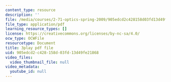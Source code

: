 ```yaml
---
content_type: resource
description: ''
file: /media/courses/2-71-optics-spring-2009/905edcd2c428158d03fd13d49fe21868_Q84-DIyl5wQ.pdf
file_type: application/pdf
learning_resource_types: []
license: https://creativecommons.org/licenses/by-nc-sa/4.0/
ocw_type: OCWFile
resourcetype: Document
title: 3play pdf file
uid: 905edcd2-c428-158d-03fd-13d49fe21868
video_files:
  video_thumbnail_file: null
video_metadata:
  youtube_id: null
---
```

